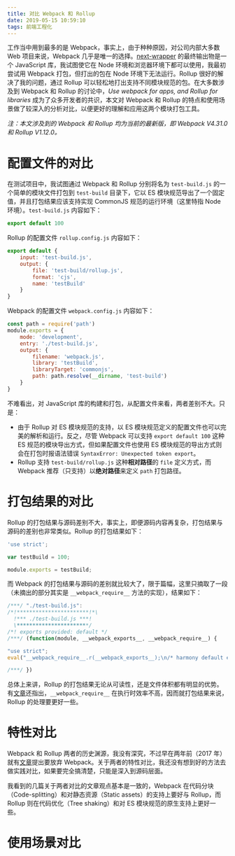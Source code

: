 ```yaml
---
title: 对比 Webpack 和 Rollup
date: 2019-05-15 10:59:10
tags: 前端工程化
---
```


工作当中用到最多的是 Webpack，事实上，由于种种原因，对公司内部大多数 Web 项目来说，Webpack 几乎是唯一的选择。[next-wrapper](https://www.npmjs.com/package/next-wrapper) 的最终输出物是一个 JavaScript 库，我试图使它在 Node 环境和浏览器环境下都可以使用，我最初尝试用 Webpack 打包，但打出的包在 Node 环境下无法运行。Rollup 很好的解决了我的问题，通过 Rollup 可以轻松地打出支持不同模块规范的包。在大多数涉及到 Webpack 和 Rollup 的讨论中，_Use webpack for apps, and Rollup for libraries_ 成为了众多开发者的共识，本文对 Webpack 和 Rollup 的特点和使用场景做了较深入的分析对比，以便更好的理解和应用这两个模块打包工具。

_注：本文涉及到的 Webpack 和 Rollup 均为当前的最新版，即 Webpack V4.31.0 和 Rollup V1.12.0。_

# 配置文件的对比

在测试项目中，我试图通过 Webpack 和 Rollup 分别将名为 `test-build.js` 的一个简单的模块文件打包到 `test-build` 目录下，它以 ES 模块规范导出了一个固定值，并且打包结果应该支持实现 CommonJS 规范的运行环境（这里特指 Node 环境）。`test-build.js` 内容如下：

```JavaScript
export default 100
```

Rollup 的配置文件 `rollup.config.js` 内容如下：

```JavaScript
export default {
    input: 'test-build.js',
    output: {
        file: 'test-build/rollup.js',
        format: 'cjs',
        name: 'testBuild'
    }
}
```

Webpack 的配置文件 `webpack.config.js` 内容如下：

```JavaScript
const path = require('path')
module.exports = {
    mode: 'development',
    entry: './test-build.js',
    output: {
        filename: 'webpack.js',
        library: 'testBuild',
        libraryTarget: 'commonjs',
        path: path.resolve(__dirname, 'test-build')
    }
}
```

不难看出，对 JavaScript 库的构建和打包，从配置文件来看，两者差别不大。只是：

-   由于 Rollup 对 ES 模块规范的支持，以 ES 模块规范定义的配置文件也可以完美的解析和运行。反之，尽管 Webpack 可以支持 `export default 100` 这种 ES 规范的模块导出方式，但如果配置文件也使用 ES 模块规范的导出方式则会在打包时报语法错误 `SyntaxError: Unexpected token export`。
-   Rollup 支持 `test-build/rollup.js` 这种**相对路径**的 `file` 定义方式，而 Webpack 推荐（只支持）以**绝对路径**来定义 `path` 打包路径。

# 打包结果的对比

Rollup 的打包结果与源码差别不大，事实上，即便源码内容再复杂，打包结果与源码的差别也非常类似。Rollup 的打包结果如下：

```JavaScript
'use strict';

var testBuild = 100;

module.exports = testBuild;
```

而 Webpack 的打包结果与源码的差别就比较大了，限于篇幅，这里只摘取了一段（未摘出的部分其实是 `__webpack_require__` 方法的实现），结果如下：

```JavaScript
/***/ "./test-build.js":
/*!***********************!*\
  !*** ./test-build.js ***!
  \***********************/
/*! exports provided: default */
/***/ (function(module, __webpack_exports__, __webpack_require__) {

"use strict";
eval("__webpack_require__.r(__webpack_exports__);\n/* harmony default export */ __webpack_exports__[\"default\"] = (100);\n\n\n//# sourceURL=webpack://testBuild/./test-build.js?");

/***/ })
```

总体上来讲，Rollup 的打包结果无论从可读性，还是文件体积都有明显的优势。有[文章](http://www.ayqy.net/blog/%E4%BB%8Ewebpack%E5%88%B0rollup/)还指出，`__webpack_require__` 在执行时效率不高，因而就打包结果来说，Rollup 的处理要更好一些。

# 特性对比

Webpack 和 Rollup 两者的历史渊源，我没有深究，不过早在两年前（2017 年）就有[文章](http://www.ayqy.net/blog/%E4%BB%8Ewebpack%E5%88%B0rollup/)提出要放弃 Webpack。关于两者的特性对比，我还没有想到好的方法去做实践对比，如果要完全搞清楚，只能是深入到源码层面。

我看到的几篇关于两者对比的文章观点基本是一致的，Webpack 在代码分块（Code-splitting）和对静态资源（Static assets）的支持上要好与 Rollup，而 Rollup 则在代码优化（Tree shaking）和对 ES 模块规范的原生支持上更好一些。

# 使用场景对比
